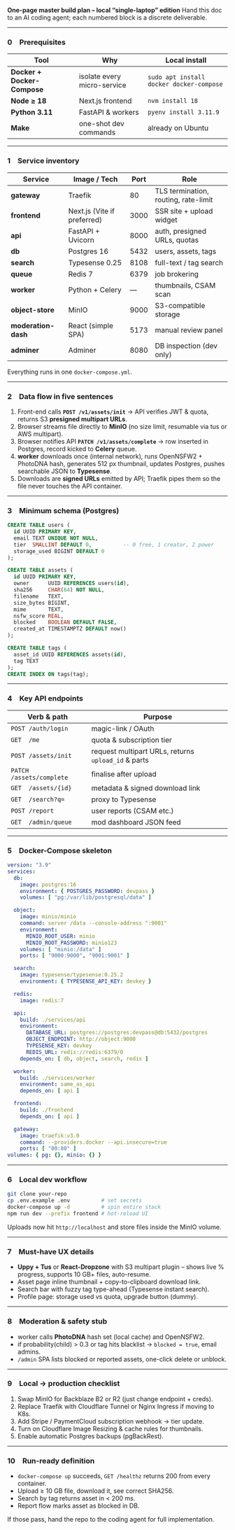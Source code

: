 **One-page master build plan – local “single-laptop” edition**
Hand this doc to an AI coding agent; each numbered block is a discrete deliverable.

---

### 0 Prerequisites

| Tool                        | Why                         | Local install                            |
| --------------------------- | --------------------------- | ---------------------------------------- |
| **Docker + Docker-Compose** | isolate every micro-service | `sudo apt install docker docker-compose` |
| **Node ≥ 18**               | Next.js frontend            | `nvm install 18`                         |
| **Python 3.11**             | FastAPI & workers           | `pyenv install 3.11.9`                   |
| **Make**                    | one-shot dev commands       | already on Ubuntu                        |

---

### 1 Service inventory

| Service             | Image / Tech                | Port | Role                                 |
| ------------------- | --------------------------- | ---- | ------------------------------------ |
| **gateway**         | Traefik                     | 80   | TLS termination, routing, rate-limit |
| **frontend**        | Next.js (Vite if preferred) | 3000 | SSR site + upload widget             |
| **api**             | FastAPI + Uvicorn           | 8000 | auth, presigned URLs, quotas         |
| **db**              | Postgres 16                 | 5432 | users, assets, tags                  |
| **search**          | Typesense 0.25              | 8108 | full-text / tag search               |
| **queue**           | Redis 7                     | 6379 | job brokering                        |
| **worker**          | Python + Celery             | —    | thumbnails, CSAM scan                |
| **object-store**    | MinIO                       | 9000 | S3-compatible storage                |
| **moderation-dash** | React (simple SPA)          | 5173 | manual review panel                  |
| **adminer**         | Adminer                     | 8080 | DB inspection (dev only)             |

Everything runs in one `docker-compose.yml`.

---

### 2 Data flow in five sentences

1. Front-end calls **`POST /v1/assets/init`** → API verifies JWT & quota, returns S3 **presigned multipart URLs**.
2. Browser streams file directly to **MinIO** (no size limit, resumable via tus or AWS multipart).
3. Browser notifies API **`PATCH /v1/assets/complete`** → row inserted in Postgres, record kicked to **Celery** queue.
4. **worker** downloads once (internal network), runs OpenNSFW2 + PhotoDNA hash, generates 512 px thumbnail, updates Postgres, pushes searchable JSON to **Typesense**.
5. Downloads are **signed URLs** emitted by API; Traefik pipes them so the file never touches the API container.

---

### 3 Minimum schema (Postgres)

```sql
CREATE TABLE users (
  id UUID PRIMARY KEY,
  email TEXT UNIQUE NOT NULL,
  tier  SMALLINT DEFAULT 0,          -- 0 free, 1 creator, 2 power
  storage_used BIGINT DEFAULT 0
);

CREATE TABLE assets (
  id UUID PRIMARY KEY,
  owner      UUID REFERENCES users(id),
  sha256     CHAR(64) NOT NULL,
  filename   TEXT,
  size_bytes BIGINT,
  mime       TEXT,
  nsfw_score REAL,
  blocked    BOOLEAN DEFAULT FALSE,
  created_at TIMESTAMPTZ DEFAULT now()
);

CREATE TABLE tags (
  asset_id UUID REFERENCES assets(id),
  tag TEXT
);
CREATE INDEX ON tags(tag);
```

---

### 4 Key API endpoints

| Verb & path              | Purpose                                             |
| ------------------------ | --------------------------------------------------- |
| `POST /auth/login`       | magic-link / OAuth                                  |
| `GET  /me`               | quota & subscription tier                           |
| `POST /assets/init`      | request multipart URLs, returns `upload_id` & parts |
| `PATCH /assets/complete` | finalise after upload                               |
| `GET  /assets/{id}`      | metadata & signed download link                     |
| `GET  /search?q=`        | proxy to Typesense                                  |
| `POST /report`           | user reports (CSAM etc.)                            |
| `GET  /admin/queue`      | mod dashboard JSON feed                             |

---

### 5 Docker-Compose skeleton

```yaml
version: "3.9"
services:
  db:
    image: postgres:16
    environment: { POSTGRES_PASSWORD: devpass }
    volumes: [ "pg:/var/lib/postgresql/data" ]

  object:
    image: minio/minio
    command: server /data --console-address ":9001"
    environment:
      MINIO_ROOT_USER: minio
      MINIO_ROOT_PASSWORD: minio123
    volumes: [ "minio:/data" ]
    ports: [ "9000:9000", "9001:9001" ]

  search:
    image: typesense/typesense:0.25.2
    environment: { TYPESENSE_API_KEY: devkey }

  redis:
    image: redis:7

  api:
    build: ./services/api
    environment:
      DATABASE_URL: postgres://postgres:devpass@db:5432/postgres
      OBJECT_ENDPOINT: http://object:9000
      TYPESENSE_KEY: devkey
      REDIS_URL: redis://redis:6379/0
    depends_on: [ db, object, search, redis ]

  worker:
    build: ./services/worker
    environment: same_as_api
    depends_on: [ api ]

  frontend:
    build: ./frontend
    depends_on: [ api ]

  gateway:
    image: traefik:v3.0
    command: --providers.docker --api.insecure=true
    ports: [ "80:80" ]
volumes: { pg: {}, minio: {} }
```

---

### 6 Local dev workflow

```bash
git clone your-repo
cp .env.example .env          # set secrets
docker-compose up -d          # spin entire stack
npm run dev --prefix frontend # hot-reload UI
```

Uploads now hit `http://localhost` and store files inside the MinIO volume.

---

### 7 Must-have UX details

* **Uppy + Tus** or **React-Dropzone** with S3 multipart plugin – shows live % progress, supports 10 GB+ files, auto-resume.
* Asset page inline thumbnail + copy-to-clipboard download link.
* Search bar with fuzzy tag type-ahead (Typesense instant search).
* Profile page: storage used vs quota, upgrade button (dummy).

---

### 8 Moderation & safety stub

* worker calls **PhotoDNA** hash set (local cache) and OpenNSFW2.
* if probability(child) > 0.3 or tag hits blacklist → `blocked = true`, email admins.
* `/admin` SPA lists blocked or reported assets, one-click delete or unblock.

---

### 9 Local → production checklist

1. Swap MinIO for Backblaze B2 or R2 (just change endpoint + creds).
2. Replace Traefik with Cloudflare Tunnel or Nginx Ingress if moving to K8s.
3. Add Stripe / PaymentCloud subscription webhook → tier update.
4. Turn on Cloudflare Image Resizing & cache rules for thumbnails.
5. Enable automatic Postgres backups (pgBackRest).

---

### 10 Run-ready definition

* `docker-compose up` succeeds, `GET /healthz` returns 200 from every container.
* Upload ≥ 10 GB file, download it, see correct SHA256.
* Search by tag returns asset in < 200 ms.
* Report flow marks asset as blocked in DB.

If those pass, hand the repo to the coding agent for full implementation.
